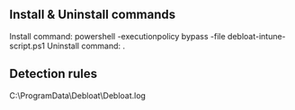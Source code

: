 ## Install & Uninstall commands
Install command: powershell -executionpolicy bypass -file debloat-intune-script.ps1
Uninstall command: .

## Detection rules

C:\ProgramData\Debloat\Debloat.log

